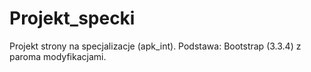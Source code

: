 # Projekt_specki
Projekt strony na specjalizacje (apk_int). 
Podstawa: Bootstrap (3.3.4) z paroma modyfikacjami.
